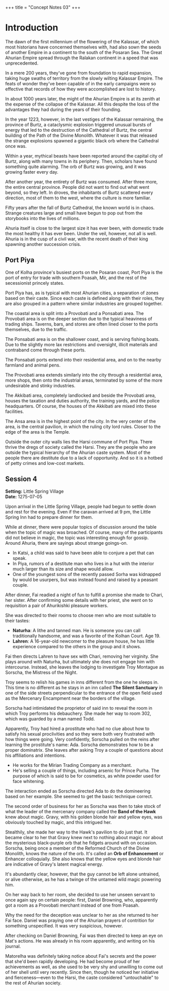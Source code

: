 +++
title = "Concept Notes 03"
+++

# Introduction

The dawn of the first millennium of the flowering of the Kalassar, of which most
historians have concerned themselves with, had also sown the seeds of another
Empire in a continent to the south of the Posaran Sea. The Great Ahurian Empire
spread through the Ralakan continent in a speed that was unprecedented.

In a mere 200 years, they've gone from foundation to rapid expansion, taking
huge swaths of territory from the slowly wilting Kalassar Empire. The feats of
wonder they've been capable of in the early campaigns were so effective that
records of how they were accomplished are lost to history.

In about 1000 years later, the might of the Ahurian Empire is at its zenith at
the expense of the collapse of the Kalassar. All this despite the loss of the
advantages they had during the years of their founding.

In the year 1223, however, in the last vestiges of the Kalassar remaining, the
province of Burtz, a cataclysmic explosion triggered unusual bursts of energy
that led to the destruction of the Cathedral of Burtz, the central building of
the Path of the Divine Monolith. Whatever it was that released the strange
explosions spawned a gigantic black orb where the Cathedral once was.

Within a year, mythical beasts have been reported around the capital city of
Burtz, along with many towns in its periphery. Then, scholars have found
something quite alarming. The orb of Burtz was growing, and it was growing
faster every day.

After another year, the entirety of Burtz was consumed. After three more, the
entire central province. People did not want to find out what went beyond, so
they left. In droves, the inhabitants of Burtz scattered every direction, most
of them to the west, where the culture is more familiar.

Fifty years after the fall of Burtz Cathedral, the known world is in chaos.
Strange creatures large and small have begun to pop out from the storybooks into
the lives of millions.

Ahuria itself is close to the largest size it has ever been, with domestic trade
the most healthy it has ever been. Under the veil, however, not all is well.
Ahuria is in the cusp of a civil war, with the recent death of their king
spawning another succession crisis.

## Port Piya

One of Kolha province's busiest ports on the Posaran coast, Port Piya is the
port of entry for trade with southern Poasah, Mir, and the rest of the
secessionist princely states.

Port Piya has, as is typical with most Ahurian cities, a separation of zones
based on their caste. Since each caste is defined along with their roles, they
are also grouped in a pattern where similar industries are grouped together.

The coastal area is split into a Provobati and a Ponsabati area. The Provobati
area is on the deeper section due to the typical heaviness of trading ships.
Taverns, bars, and stores are often lined closer to the ports themselves, due to
the traffic.

The Ponsabati area is on the shallower coast, and is serving fishing boats. Due
to the slightly more lax restrictions and oversight, illicit materials and
contraband come through these ports.

The Ponsabati ports extend into their residential area, and on to the nearby
farmland and animal pens.

The Provobati area extends similarly into the city through a residential area,
more shops, then onto the industrial areas, terminated by some of the more
undesirable and stinky industries.

The Akkibati area, completely landlocked and beside the Provobati area, houses
the taxation and duties authority, the training yards, and the police
headquarters. Of course, the houses of the Akkibati are mixed into these
facilities.

The Ansa area is in the highest point of the city. In the very center of the
area, is the central pavilion, in which the ruling city lord rules. Closer to
the edge of the area is the Temple.

Outside the outer city walls lies the Harsi commune of Port Piya. There thrive
the dregs of society called the Harsi. They are the people who are outside the
typical hierarchy of the Ahurian caste system. Most of the people there are
destitute due to a lack of opportunity. And so it is a hotbed of petty crimes
and low-cost markets.

## Session 4

**Setting:** Little Spring Village  
**Date:** 1275-07-05

Upon arrival in the Little Spring Village, people had begun to settle down and
rest for the evening. Even if the caravan arrived at 9 pm, the Little Spring Inn
had to prepare dinner for them.

While at dinner, there were popular topics of discussion around the table when
the topic of magic was broached. Of course, many of the participants did not
believe in magic, the topic was interesting enough for gossip. Around Ahuria,
there are sayings about strange goings-on.

- In Katsi, a child was said to have been able to conjure a pet that can speak.
- In Piya, rumors of a destitute man who lives in a hut with the interior much
  larger than its size and shape would allow.
- One of the youngest sons of the recently passed Sorha was kidnapped by would
  be usurpers, but was instead found and raised by a peasant couple.

After dinner, Fai readied a night of fun to fulfill a promise she made to Chari,
her sister. After confirming some details with her priest, she went on to
requisition a pair of Ahurikishki pleasure workers.

She was directed to their rooms to choose men who are most suitable to their
tastes:

- **Naturha**: A lithe and tanned man. He is someone you can call traditionally
  handsome, and was a favorite of the Kolhan Court. Age 19.
- **Lahren**: A 16-year-old newcomer to the pleasure house, he has little
  experience compared to the others in the group and it shows.

Fai then directs Lahren to have sex with Chari, removing her virginity. She
plays around with Naturha, but ultimately she does not engage him with
intercourse. Instead, she leaves the lodging to investigate Troy Montague as
Sorscha, the Mistress of the Night.

Troy seems to relish his games in inns different from the one he sleeps in. This
time is no different as he stays in an inn called **The Silent Sanctuary** in one
of the side streets perpendicular to the entrance of the open field used as the
Mercenary Encampment near the borders of the village.

Sorscha had intimidated the proprietor of said inn to reveal the room in which
Troy performs his debauchery. She made her way to room 302, which was guarded by
a man named Todd.

Apparently, Troy had hired a prostitute who had no clue about how to satisfy his
sexual proclivities and so they were both very frustrated with how things were
going. Very confidently, Sorscha pulled on the reins after learning the
prostitute's name: Ada. Sorscha demonstrates how to be a proper dominatrix. She
leaves after asking Troy a couple of questions about his affiliations and
intentions.

- He works for the Mirian Trading Company as a merchant.
- He's selling a couple of things, including arsenic for Prince Purha. The
  purpose of which is said to be for cosmetics, as white powder used for face
  whitening.

The interaction ended as Sorscha directed Ada to do the domineering based on her
example. She seemed to get the basic technique correct.

The second order of business for her as Sorscha was then to take stock of what
the leader of the mercenary company called the **Band of the Hawk** knew about
magic. Gravy, with his golden blonde hair and yellow eyes, was obviously touched
by magic, and this intrigued her.

Stealthily, she made her way to the Hawk's pavilion to do just that. It became
clear to her that Gravy knew next to nothing about magic nor about the
mysterious black-purple orb that he fidgets around with on occasion. Sorscha,
being once a member of the Reformed Church of the Divine Monolith, knows the
nature of the orb. It's called an **Orb of Enhancement** or Enhancer
colloquially. She also knows that the yellow eyes and blonde hair are indicative
of Gravy's latent magical energy.

It's abundantly clear, however, that the guy cannot be left alone untrained, or
alive otherwise, as he has a twinge of the untamed wild magic powering him.

On her way back to her room, she decided to use her unseen servant to once again
spy on certain people: first, Daniel Browning, who, apparently got a room as a
Provobati merchant instead of one from Poasah.

Why the need for the deception was unclear to her as she returned to her Fai
face. Daniel was praying one of the Ahurian prayers of contrition for something
unspecified. It was very suspicious, however.

After checking on Daniel Browning, Fai was then directed to keep an eye on Mat's
actions. He was already in his room apparently, and writing on his journal.

Matorelha was definitely taking notice about Fai's secrets and the power that
she'd been rapidly developing. He had become proud of her achievements as well,
as she used to be very shy and unwilling to come out of her shell until very
recently. Since then, though he noticed her initiative and fierceness—even to
the Harsi, the caste considered "untouchable" to the rest of Ahurian society.
